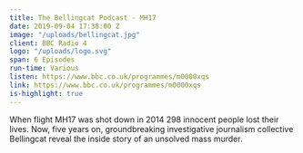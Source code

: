 ```yaml
---
title: The Bellingcat Podcast - MH17
date: 2019-09-04 17:38:00 Z
image: "/uploads/bellingcat.jpg" 
client: BBC Radio 4
logo: "/uploads/logo.svg"
span: 6 Episodes
run-time: Various
listen: https://www.bbc.co.uk/programmes/m0000xqs
link: https://www.bbc.co.uk/programmes/m0000xqs
is-highlight: true
---
```


When flight MH17 was shot down in 2014 298 innocent people lost their lives. Now, five years on, groundbreaking investigative journalism collective Bellingcat reveal the inside story of an unsolved mass murder. 